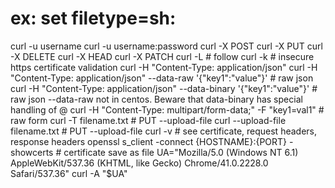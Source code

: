 # ex: set filetype=sh:
curl -u username
curl -u username:password
curl -X POST
curl -X PUT
curl -X DELETE
curl -X HEAD
curl -X PATCH
curl -L # follow
curl -k # insecure https certificate validation
curl -H "Content-Type: application/json"
curl -H "Content-Type: application/json"     --data-raw '{"key1":"value"}' # raw json
curl -H "Content-Type: application/json"     --data-binary '{"key1":"value"}' # raw json --data-raw not in centos. Beware that data-binary has special handling of @
curl -H "Content-Type: multipart/form-data;" -F "key1=val1"        # raw form
curl -T filename.txt # PUT --upload-file
curl --upload-file filename.txt # PUT --upload-file
curl -v # see certificate, request headers, response headers
openssl s_client -connect {HOSTNAME}:{PORT} -showcerts # certificate save as file
UA="Mozilla/5.0 (Windows NT 6.1) AppleWebKit/537.36 (KHTML, like Gecko) Chrome/41.0.2228.0 Safari/537.36"
curl -A "$UA"

